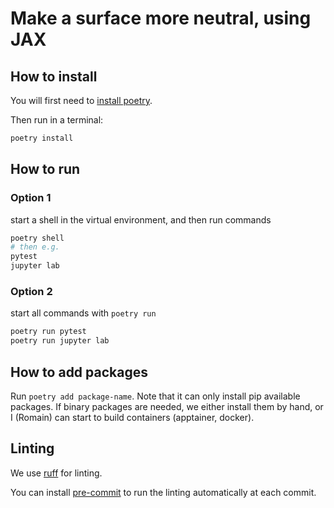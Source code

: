 # Make a surface more neutral, using JAX

## How to install

You will first need to [install poetry](https://python-poetry.org/docs/#installation).

Then run in a terminal:

```bash
poetry install
```

## How to run

### Option 1

start a shell in the virtual environment, and then run commands

```bash
poetry shell
# then e.g.
pytest
jupyter lab
```

### Option 2

start all commands with `poetry run`

```bash
poetry run pytest
poetry run jupyter lab
```

## How to add packages

Run `poetry add package-name`. Note that it can only install pip available
packages.
If binary packages are needed, we either install them by hand, or I (Romain)
can start to build containers (apptainer, docker).

## Linting

We use [ruff](https://github.com/astral-sh/ruff) for linting.

You can install [pre-commit](https://pre-commit.com/#install) to run the linting
automatically at each commit.
